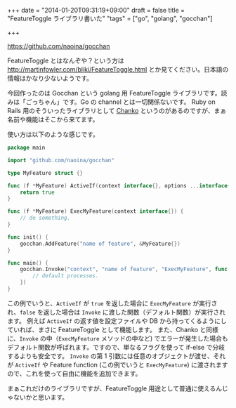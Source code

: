 +++
date = "2014-01-20T09:31:19+09:00"
draft = false
title = "FeatureToggle ライブラリ書いた"
"tags" = ["go", "golang", "gocchan"]

+++

https://github.com/naoina/gocchan

FeatureToggle とはなんぞや？という方は http://martinfowler.com/bliki/FeatureToggle.html とか見てください。日本語の情報はかなり少ないようです。

今回作ったのは Gocchan という golang 用 FeatureToggle ライブラリです。読みは「ごっちゃん」です。Go の channel とは一切関係ないです。
Ruby on Rails 用のそういったライブラリとして [Chanko](https://github.com/cookpad/chanko) というのがあるのですが、まぁ名前や機能はそこから来てます。

使い方は以下のような感じです。

```go
package main

import "github.com/naoina/gocchan"

type MyFeature struct {}

func (f *MyFeature) ActiveIf(context interface{}, options ...interface{}) bool {
    return true
}

func (f *MyFeature) ExecMyFeature(context interface{}) {
    // do something.
}

func init() {
    gocchan.AddFeature("name of feature", &MyFeature{})
}

func main() {
    gocchan.Invoke("context", "name of feature", "ExecMyFeature", func() {
        // default processes.
    })
}
```

この例でいうと、`ActiveIf` が `true` を返した場合に `ExecMyFeature` が実行され、`false` を返した場合は `Invoke` に渡した関数（デフォルト関数）が実行されます。
例えば `ActiveIf` の返す値を設定ファイルや DB から持ってくるようにしていれば、まさに FeatureToggle として機能します。
また、Chanko と同様に、`Invoke` の中（`ExecMyFeature` メソッドの中など) でエラーが発生した場合もデフォルト関数が呼ばれます。ですので、単なるフラグを使って if-else で分岐するよりも安全です。
`Invoke` の第 1 引数には任意のオブジェクトが渡せ、それが `ActiveIf` や Feature function (この例でいうと `ExecMyFeature`) に渡されますので、これを使って自由に機能を追加できます。

まぁこれだけのライブラリですが、FeatureToggle 用途として普通に使えるんじゃないかと思います。
